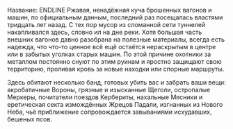 Название: ENDLINE
Ржавая, ненадёжная куча брошенных вагонов и машин, по официальным данным, последний раз посещалась властями тридцать лет назад. С тех пор мусор из сломанной сети туннелей накапливался здесь, словно ил на дне реки. Хотя большая часть внешних вагонов давно разобрана на полезные материалы, всегда есть надежда, что что-то ценное всё ещё остаётся нераскрытым в центре или в забытых уголках старых машин. По этой причине охотники за металлом постоянно снуют по этим руинам и яростно защищают свою территорию, проливая кровь за новые находки или спорные маршруты.

Здесь обитают несколько банд, готовых убить вас и забрать ваши вещи: акробатичные Вороны, грязные и изысканные Щеголи, остропалые Меркеры, почитатели поездов Кербериты, нахальные Мясники и еретическая секта измождённых Жрецов Падали, изгнанных из Нового Неба, чьё приближение сопровождается завываниями исхудавших, бешеных псов.